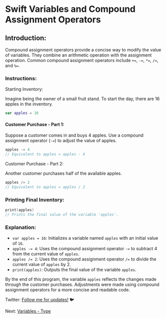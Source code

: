 # Swift Variables and Compound Assignment Operators

## Introduction:

Compound assignment operators provide a concise way to modify the value of variables. They combine an arithmetic operation with the assignment operation. Common compound assignment operators include `+=`, `-=`, `*=`, `/=`, and `%=`.

### Instructions:

Starting Inventory:

Imagine being the owner of a small fruit stand. To start the day, there are 16 apples in the inventory.

```swift
var apples = 16
```

#### Customer Purchase - Part 1:

Suppose a customer comes in and buys 4 apples. Use a compound assignment operator (`-=`) to adjust the value of apples.

```swift
apples -= 4
// Equivalent to apples = apples - 4
```

Customer Purchase - Part 2:

Another customer purchases half of the available apples.

```swift
apples /= 2
// Equivalent to apples = apples / 2
```

### Printing Final Inventory:

```swift
print(apples)
// Prints the final value of the variable 'apples'.
```

### Explanation:

- `var apples = 16`: Initializes a variable named `apples` with an initial value of `16`.
- `apples -= 4`: Uses the compound assignment operator `-=` to subtract 4 from the current value of `apples`.
- `apples /= 2`: Uses the compound assignment operator `/=` to divide the current value of `apples` by 2.
- `print(apples)`: Outputs the final value of the variable `apples`.

By the end of this program, the variable `apples` reflects the changes made through the customer purchases. Adjustments were made using compound assignment operators for a more concise and readable code.

Twitter: [Follow me for updates!](https://twitter.com/bhushcodes) 🐦

Next: [Variables - Type](/2/Variables/Type/README.md)
